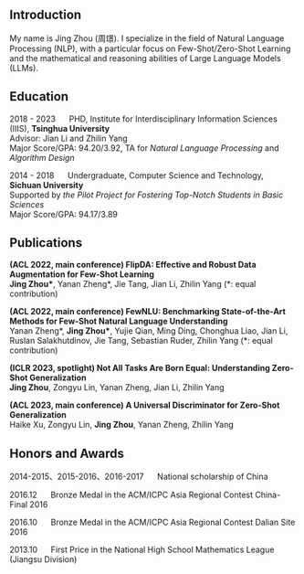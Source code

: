 ## Introduction
My name is Jing Zhou (周璟). I specialize in the field of Natural Language Processing (NLP), with a particular focus on Few-Shot/Zero-Shot Learning and the mathematical and reasoning abilities of Large Language Models (LLMs).

## Education
2018 - 2023 &nbsp;&nbsp;&nbsp;&nbsp;   PHD, Institute for Interdisciplinary Information Sciences (IIIS), **Tsinghua University**                   
Advisor: Jian Li and Zhilin Yang  
Major Score/GPA: 94.20/3.92, TA for _Natural Language Processing_ and _Algorithm Design_

2014 - 2018 &nbsp;&nbsp;&nbsp;&nbsp;   Undergraduate, Computer Science and Technology, **Sichuan University**                                      
Supported by _the Pilot Project for Fostering Top-Notch Students in Basic Sciences_  
Major Score/GPA: 94.17/3.89

## Publications
**(ACL 2022, main conference) FlipDA: Effective and Robust Data Augmentation for Few-Shot Learning**  
**Jing Zhou\***, Yanan Zheng\*, Jie Tang, Jian Li, Zhilin Yang (*: equal contribution)

**(ACL 2022, main conference) FewNLU: Benchmarking State-of-the-Art Methods for Few-Shot Natural Language Understanding**  
Yanan Zheng\*, **Jing Zhou\***, Yujie Qian, Ming Ding, Chonghua Liao, Jian Li, Ruslan Salakhutdinov, Jie Tang, Sebastian
Ruder, Zhilin Yang (*: equal contribution)

**(ICLR 2023, spotlight) Not All Tasks Are Born Equal: Understanding Zero-Shot Generalization**  
**Jing Zhou**, Zongyu Lin, Yanan Zheng, Jian Li, Zhilin Yang 

**(ACL 2023, main conference) A Universal Discriminator for Zero-Shot Generalization**  
Haike Xu, Zongyu Lin, **Jing Zhou**, Yanan Zheng, Zhilin Yang

## Honors and Awards
2014-2015、2015-2016、2016-2017 &nbsp;&nbsp;&nbsp;&nbsp; National scholarship of China

2016.12 &nbsp;&nbsp;&nbsp;&nbsp; Bronze Medal in the ACM/ICPC Asia Regional Contest China-Final 2016

2016.10 &nbsp;&nbsp;&nbsp;&nbsp; Bronze Medal in the ACM/ICPC Asia Regional Contest Dalian Site 2016

2013.10 &nbsp;&nbsp;&nbsp;&nbsp; First Price in the National High School Mathematics League (Jiangsu Division)
